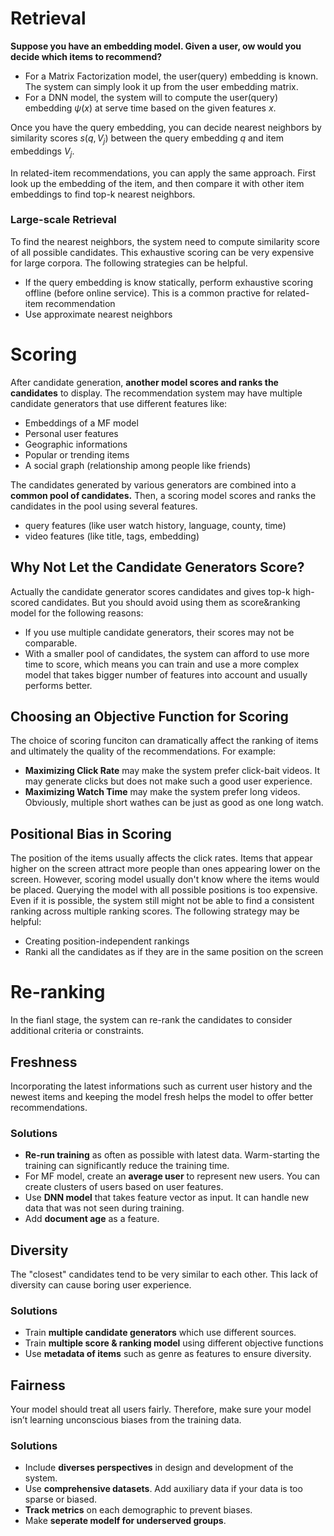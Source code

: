 # Retrieval

**Suppose you have an embedding model. Given a user, ow would you decide which items to recommend?**

- For a Matrix Factorization model, the user(query) embedding is known. The system can simply look it up from the user embedding matrix.
- For a DNN model, the system will to compute the user(query) embedding $\psi(x)$ at serve time based on the given features $x$.

Once you have the query embedding, you can decide nearest neighbors by similarity scores $s(q, V_j$) between the query embedding $q$ and item embeddings $V_j$.

In related-item recommendations, you can apply the same approach. First look up the embedding of the item, and then compare it with other item embeddings to find top-k nearest neighbors.

### Large-scale Retrieval

To find the nearest neighbors, the system need to compute similarity score of all possible candidates. This exhaustive scoring can be very expensive for large corpora. The following strategies can be helpful.

- If the query embedding is know statically, perform exhaustive scoring offline (before online service). This is a common practive for related-item recommendation
- Use approximate nearest neighbors

# Scoring

After candidate generation, **another model scores and ranks the candidates** to display. The recommendation system may have multiple candidate generators that use different features like:

- Embeddings of a MF model
- Personal user features
- Geographic informations
- Popular or trending items
- A social graph (relationship among people like friends)

The candidates generated by various generators are combined into a **common pool of candidates.** Then, a scoring model scores and ranks the candidates in the pool using several features.

- query features (like user watch history, language, county, time)
- video features (like title, tags, embedding)

## Why Not Let the Candidate Generators Score?

Actually the candidate generator scores candidates and gives top-k high-scored candidates. But you should avoid using them as score&ranking model for the following reasons:

- If you use multiple candidate generators, their scores may not be comparable.
- With a smaller pool of candidates, the system can afford to use more time to score, which means you can train and use a more complex model that takes bigger number of features into account and usually performs better.

## Choosing an Objective Function for Scoring

The choice of scoring funciton can dramatically affect the ranking of items and ultimately the quality of the recommendations. For example:

- **Maximizing Click Rate** may make the system prefer click-bait videos. It may generate clicks but does not make such a good user experience.
- **Maximizing Watch Time** may make the system prefer long videos. Obviously, multiple short wathes can be just as good as one long watch.

## Positional Bias in Scoring

The position of the items usually affects the click rates. Items that appear higher on the screen attract more people than ones appearing lower on the screen. However, scoring model usually don't know where the items would be placed. Querying the model with all possible positions is too expensive. Even if it is possible, the system still might not be able to find a consistent ranking across multiple ranking scores. The following strategy may be helpful:

- Creating position-independent rankings
- Ranki all the candidates as if they are in the same position on the screen

# Re-ranking

In the fianl stage, the system can re-rank the candidates to consider additional criteria or constraints.

## Freshness

Incorporating the latest informations such as current user history and the newest items and keeping the model fresh helps the model to offer better recommendations.

### Solutions

- **Re-run training** as often as possible with latest data. Warm-starting the training can significantly reduce the training time.
- For MF model, create an **average user** to represent new users. You can create clusters of users based on user features.
- Use **DNN model** that takes feature vector as input. It can handle new data that was not seen during training.
- Add **document age** as a feature.

## Diversity

The "closest" candidates tend to be very similar to each other. This lack of diversity can cause boring user experience.

### Solutions

- Train **multiple candidate generators** which use different sources.
- Train **multiple score & ranking model** using different objective functions
- Use **metadata of items** such as genre as features to ensure diversity.

## Fairness

Your model should treat all users fairly. Therefore, make sure your model isn’t learning unconscious biases from the training data.

### Solutions

- Include **diverses perspectives** in design and development of the system.
- Use **comprehensive datasets**. Add auxiliary data if your data is too sparse or biased.
- **Track metrics** on each demographic to prevent biases.
- Make **seperate modelf for underserved groups**.
